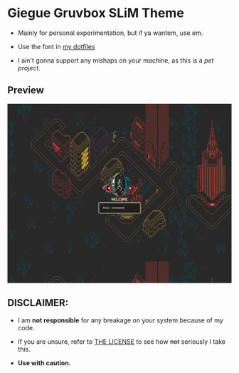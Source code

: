# Giegue Gruvbox SLiM Theme

- Mainly for personal experimentation, but if ya wantem, use em.

- Use the font in [my dotfiles](https://github.com/Izder456/dotfiles/tree/main/.fonts)

- I ain't gonna support any mishaps on your machine, as this is a *pet project*.

## Preview
![preview](preview.png)

## DISCLAIMER:

- I am **not responsible** for any breakage on your system because of my code.

- If you are unsure, refer to [THE LICENSE](LICENSE.txt) to see how ~~not~~ seriously I take this.

- **Use with caution.**
